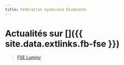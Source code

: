 ```yaml
---
title: Fédération Syndicale Étudiante
---
```


# Actualités sur [<i class='fab fa-facebook-square'></i>]({{ site.data.extlinks.fb-fse }})
<!-- TODO: move this up, it should be executed only once -->
<div id="fb-root"></div>
<script async defer crossorigin="anonymous"
src="https://connect.facebook.net/fr_FR/sdk.js#xfbml=1&version=v5.0"></script>

<div class="fb-page" data-href="https://www.facebook.com/FSE.Luminy/" data-tabs="timeline" data-width="" data-height="" data-small-header="false" data-adapt-container-width="true" data-hide-cover="false" data-show-facepile="true"><blockquote cite="https://www.facebook.com/FSE.Luminy/" class="fb-xfbml-parse-ignore"><a href="https://www.facebook.com/FSE.Luminy/">FSE Luminy</a></blockquote></div>
